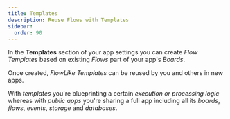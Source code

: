 ```yaml
---
title: Templates
description: Reuse Flows with Templates
sidebar:
  order: 90
---
```


In the **Templates** section of your app settings you can create *Flow Templates* based on existing *Flows* part of your app's *Boards*.

Once created, *FlowLike Templates* can be reused by you and others in new apps.

With *templates* you're blueprinting a certain *execution or processing logic* whereas with *public apps* you're sharing a full app including all its *boards*, *flows*, *events*, *storage* and *databases*.